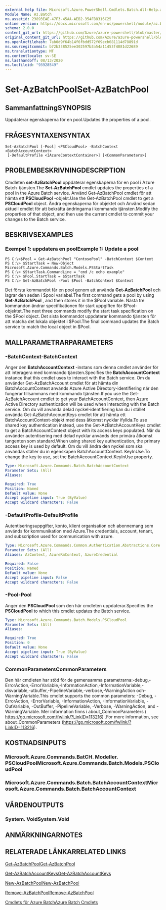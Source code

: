 ```yaml
---
external help file: Microsoft.Azure.PowerShell.Cmdlets.Batch.dll-Help.xml
Module Name: Az.Batch
ms.assetid: 23893EAE-47F3-45AA-AEB2-354FB8316C25
online version: https://docs.microsoft.com/en-us/powershell/module/az.batch/set-azbatchpool
schema: 2.0.0
content_git_url: https://github.com/Azure/azure-powershell/blob/master/src/Batch/Batch/help/Set-AzBatchPool.md
original_content_git_url: https://github.com/Azure/azure-powershell/blob/master/src/Batch/Batch/help/Set-AzBatchPool.md
ms.openlocfilehash: 7ab0d9f64b14f6fbdd572f69ecb081114d78891d
ms.sourcegitcommit: b72b338525ee302597b3a54a11453f4881d22689
ms.translationtype: MT
ms.contentlocale: sv-SE
ms.lasthandoff: 08/13/2020
ms.locfileid: "93928549"
---
```

# <span data-ttu-id="82b91-101">Set-AzBatchPool</span><span class="sxs-lookup"><span data-stu-id="82b91-101">Set-AzBatchPool</span></span>

## <span data-ttu-id="82b91-102">Sammanfattning</span><span class="sxs-lookup"><span data-stu-id="82b91-102">SYNOPSIS</span></span>
<span data-ttu-id="82b91-103">Uppdaterar egenskaperna för en pool.</span><span class="sxs-lookup"><span data-stu-id="82b91-103">Updates the properties of a pool.</span></span>

## <span data-ttu-id="82b91-104">FRÅGESYNTAXEN</span><span class="sxs-lookup"><span data-stu-id="82b91-104">SYNTAX</span></span>

```
Set-AzBatchPool [-Pool] <PSCloudPool> -BatchContext <BatchAccountContext>
 [-DefaultProfile <IAzureContextContainer>] [<CommonParameters>]
```

## <span data-ttu-id="82b91-105">PROBLEMBESKRIVNING</span><span class="sxs-lookup"><span data-stu-id="82b91-105">DESCRIPTION</span></span>
<span data-ttu-id="82b91-106">Cmdleten **set-AzBatchPool** uppdaterar egenskaperna för en pool i Azure Batch-tjänsten.</span><span class="sxs-lookup"><span data-stu-id="82b91-106">The **Set-AzBatchPool** cmdlet updates the properties of a pool in the Azure Batch service.</span></span>
<span data-ttu-id="82b91-107">Använd Get-AzBatchPool cmdlet för att hämta ett **PSCloudPool** -objekt.</span><span class="sxs-lookup"><span data-stu-id="82b91-107">Use the Get-AzBatchPool cmdlet to get a **PSCloudPool** object.</span></span>
<span data-ttu-id="82b91-108">Ändra egenskaperna för objektet och Använd sedan aktuell cmdlet för att bekräfta ändringarna i kommando tjänsten.</span><span class="sxs-lookup"><span data-stu-id="82b91-108">Modify the properties of that object, and then use the current cmdlet to commit your changes to the Batch service.</span></span>

## <span data-ttu-id="82b91-109">BESKRIVS</span><span class="sxs-lookup"><span data-stu-id="82b91-109">EXAMPLES</span></span>

### <span data-ttu-id="82b91-110">Exempel 1: uppdatera en pool</span><span class="sxs-lookup"><span data-stu-id="82b91-110">Example 1: Update a pool</span></span>
```
PS C:\>$Pool = Get-AzBatchPool "ContosoPool" -BatchContext $Context
PS C:\> $StartTask = New-Object Microsoft.Azure.Commands.Batch.Models.PSStartTask
PS C:\> $StartTask.CommandLine = "cmd /c echo example"
PS C:\> $Pool.StartTask = $StartTask
PS C:\> Set-AzBatchPool -Pool $Pool -BatchContext $Context
```

<span data-ttu-id="82b91-111">Det första kommandot får en pool genom att använda **Get-AzBatchPool** och lagrar den sedan i $pool variabel.</span><span class="sxs-lookup"><span data-stu-id="82b91-111">The first command gets a pool by using **Get-AzBatchPool** , and then stores it in the $Pool variable.</span></span>
<span data-ttu-id="82b91-112">Nästa tre kommandon ändrar specifikationen för start uppgiften för $Pool-objektet.</span><span class="sxs-lookup"><span data-stu-id="82b91-112">The next three commands modify the start task specification on the $Pool object.</span></span>
<span data-ttu-id="82b91-113">Det sista kommandot uppdaterar kommando tjänsten för att matcha det lokala objektet i $Pool.</span><span class="sxs-lookup"><span data-stu-id="82b91-113">The final command updates the Batch service to match the local object in $Pool.</span></span>

## <span data-ttu-id="82b91-114">MALLPARAMETRAR</span><span class="sxs-lookup"><span data-stu-id="82b91-114">PARAMETERS</span></span>

### <span data-ttu-id="82b91-115">-BatchContext</span><span class="sxs-lookup"><span data-stu-id="82b91-115">-BatchContext</span></span>
<span data-ttu-id="82b91-116">Anger den **BatchAccountContext** -instans som denna cmdlet använder för att interagera med kommando tjänsten.</span><span class="sxs-lookup"><span data-stu-id="82b91-116">Specifies the **BatchAccountContext** instance that this cmdlet uses to interact with the Batch service.</span></span>
<span data-ttu-id="82b91-117">Om du använder Get-AzBatchAccount cmdlet för att hämta din BatchAccountContext används Azure Active Directory-identifiering när den fungerar tillsammans med kommando tjänsten.</span><span class="sxs-lookup"><span data-stu-id="82b91-117">If you use the Get-AzBatchAccount cmdlet to get your BatchAccountContext, then Azure Active Directory authentication will be used when interacting with the Batch service.</span></span> <span data-ttu-id="82b91-118">Om du vill använda delad nyckel-identifiering kan du i stället använda Get-AzBatchAccountKeys cmdlet för att hämta ett BatchAccountContext-objekt med dess åtkomst nycklar ifyllda.</span><span class="sxs-lookup"><span data-stu-id="82b91-118">To use shared key authentication instead, use the Get-AzBatchAccountKeys cmdlet to get a BatchAccountContext object with its access keys populated.</span></span> <span data-ttu-id="82b91-119">När du använder autentisering med delad nycklar används den primära åtkomst tangenten som standard.</span><span class="sxs-lookup"><span data-stu-id="82b91-119">When using shared key authentication, the primary access key is used by default.</span></span> <span data-ttu-id="82b91-120">Om du vill ändra den nyckel som ska användas ställer du in egenskapen BatchAccountContext. KeyInUse.</span><span class="sxs-lookup"><span data-stu-id="82b91-120">To change the key to use, set the BatchAccountContext.KeyInUse property.</span></span>

```yaml
Type: Microsoft.Azure.Commands.Batch.BatchAccountContext
Parameter Sets: (All)
Aliases:

Required: True
Position: Named
Default value: None
Accept pipeline input: True (ByValue)
Accept wildcard characters: False
```

### <span data-ttu-id="82b91-121">-DefaultProfile</span><span class="sxs-lookup"><span data-stu-id="82b91-121">-DefaultProfile</span></span>
<span data-ttu-id="82b91-122">Autentiseringsuppgifter, konto, klient organisation och abonnemang som används för kommunikation med Azure.</span><span class="sxs-lookup"><span data-stu-id="82b91-122">The credentials, account, tenant, and subscription used for communication with azure.</span></span>

```yaml
Type: Microsoft.Azure.Commands.Common.Authentication.Abstractions.Core.IAzureContextContainer
Parameter Sets: (All)
Aliases: AzContext, AzureRmContext, AzureCredential

Required: False
Position: Named
Default value: None
Accept pipeline input: False
Accept wildcard characters: False
```

### <span data-ttu-id="82b91-123">-Pool</span><span class="sxs-lookup"><span data-stu-id="82b91-123">-Pool</span></span>
<span data-ttu-id="82b91-124">Anger den **PSCloudPool** som den här cmdleten uppdaterar.</span><span class="sxs-lookup"><span data-stu-id="82b91-124">Specifies the **PSCloudPool** to which this cmdlet updates the Batch service.</span></span>

```yaml
Type: Microsoft.Azure.Commands.Batch.Models.PSCloudPool
Parameter Sets: (All)
Aliases:

Required: True
Position: 0
Default value: None
Accept pipeline input: True (ByValue)
Accept wildcard characters: False
```

### <span data-ttu-id="82b91-125">CommonParameters</span><span class="sxs-lookup"><span data-stu-id="82b91-125">CommonParameters</span></span>
<span data-ttu-id="82b91-126">Den här cmdleten har stöd för de gemensamma parametrarna:-debug,-ErrorAction,-ErrorVariable,-InformationAction,-InformationVariable,-disvariable,-utbuffer,-PipelineVariable,-verbose,-WarningAction och-WarningVariable.</span><span class="sxs-lookup"><span data-stu-id="82b91-126">This cmdlet supports the common parameters: -Debug, -ErrorAction, -ErrorVariable, -InformationAction, -InformationVariable, -OutVariable, -OutBuffer, -PipelineVariable, -Verbose, -WarningAction, and -WarningVariable.</span></span> <span data-ttu-id="82b91-127">Mer information finns i about_CommonParameters ( https://go.microsoft.com/fwlink/?LinkID=113216) .</span><span class="sxs-lookup"><span data-stu-id="82b91-127">For more information, see about_CommonParameters (https://go.microsoft.com/fwlink/?LinkID=113216).</span></span>

## <span data-ttu-id="82b91-128">KOSTNADS</span><span class="sxs-lookup"><span data-stu-id="82b91-128">INPUTS</span></span>

### <span data-ttu-id="82b91-129">Microsoft.Azure.Commands.BatCH. Modeller. PSCloudPool</span><span class="sxs-lookup"><span data-stu-id="82b91-129">Microsoft.Azure.Commands.Batch.Models.PSCloudPool</span></span>

### <span data-ttu-id="82b91-130">Microsoft.Azure.Commands.Batch.BatchAccountContext</span><span class="sxs-lookup"><span data-stu-id="82b91-130">Microsoft.Azure.Commands.Batch.BatchAccountContext</span></span>

## <span data-ttu-id="82b91-131">VÄRDEN</span><span class="sxs-lookup"><span data-stu-id="82b91-131">OUTPUTS</span></span>

### <span data-ttu-id="82b91-132">System. Void</span><span class="sxs-lookup"><span data-stu-id="82b91-132">System.Void</span></span>

## <span data-ttu-id="82b91-133">ANMÄRKNINGAR</span><span class="sxs-lookup"><span data-stu-id="82b91-133">NOTES</span></span>

## <span data-ttu-id="82b91-134">RELATERADE LÄNKAR</span><span class="sxs-lookup"><span data-stu-id="82b91-134">RELATED LINKS</span></span>

[<span data-ttu-id="82b91-135">Get-AzBatchPool</span><span class="sxs-lookup"><span data-stu-id="82b91-135">Get-AzBatchPool</span></span>](./Get-AzBatchPool.md)

[<span data-ttu-id="82b91-136">Get-AzBatchAccountKeys</span><span class="sxs-lookup"><span data-stu-id="82b91-136">Get-AzBatchAccountKeys</span></span>](./Get-AzBatchAccountKey.md)

[<span data-ttu-id="82b91-137">New-AzBatchPool</span><span class="sxs-lookup"><span data-stu-id="82b91-137">New-AzBatchPool</span></span>](./New-AzBatchPool.md)

[<span data-ttu-id="82b91-138">Remove-AzBatchPool</span><span class="sxs-lookup"><span data-stu-id="82b91-138">Remove-AzBatchPool</span></span>](./Remove-AzBatchPool.md)

[<span data-ttu-id="82b91-139">Cmdlets för Azure Batch</span><span class="sxs-lookup"><span data-stu-id="82b91-139">Azure Batch Cmdlets</span></span>](/powershell/module/az.batch)


